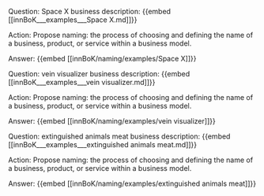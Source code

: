 Question: Space X business description:
{{embed [[innBoK___examples___Space X.md]]}}

Action: Propose naming: the process of choosing and defining the name of a business, product, or service within a business model.

Answer:
{{embed [[innBoK/naming/examples/Space X]]}}

Question: vein visualizer business description:
{{embed [[innBoK___examples___vein visualizer.md]]}}

Action: Propose naming: the process of choosing and defining the name of a business, product, or service within a business model.

Answer:
{{embed [[innBoK/naming/examples/vein visualizer]]}}

Question: extinguished animals meat business description:
{{embed [[innBoK___examples___extinguished animals meat.md]]}}

Action: Propose naming: the process of choosing and defining the name of a business, product, or service within a business model.

Answer:
{{embed [[innBoK/naming/examples/extinguished animals meat]]}}














